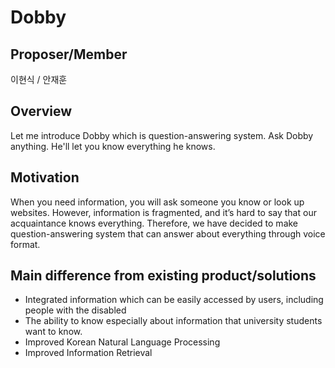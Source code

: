# Dobby

## Proposer/Member
 이현식 / 안재훈

## Overview
Let me introduce Dobby which is question-answering system. Ask Dobby anything. He'll let you know everything he knows.

## Motivation
When you need information, you will ask someone you know or look up websites. However, information is fragmented, and it’s hard to say that our acquaintance knows everything. Therefore, we have decided to make question-answering system that can answer about everything through voice format.

## Main difference from existing product/solutions
-	Integrated information which can be easily accessed by users, including people with the disabled
-	The ability to know especially about information that university students want to know.
-	Improved Korean Natural Language Processing
-	Improved Information Retrieval
